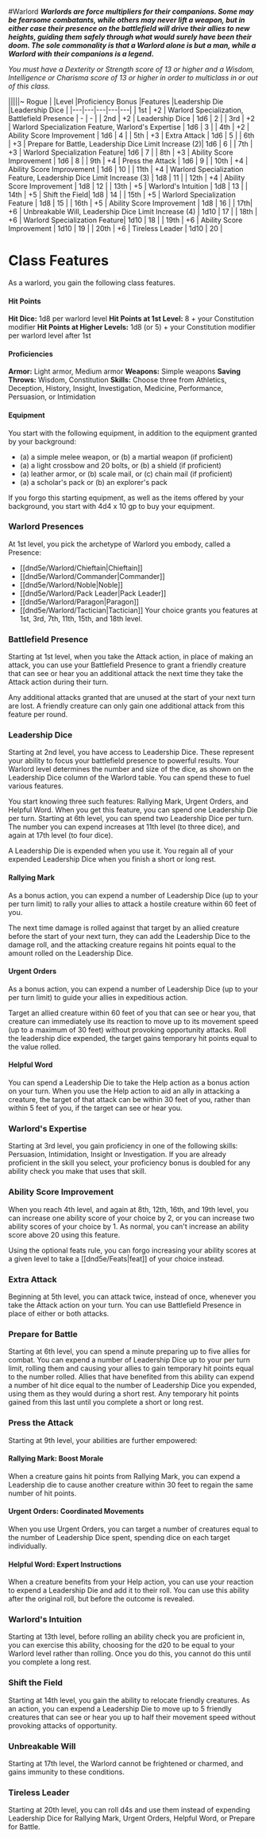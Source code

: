 #Warlord
***Warlords are force multipliers for their companions. Some may be fearsome combatants, while others may never lift a weapon, but in either case their presence on the battlefield will drive their allies to new heights, guiding them safely through what would surely have been their doom. The sole commonality is that a Warlord alone is but a man, while a Warlord with their companions is a legend.***

*You must have a Dexterity or Strength score of 13 or higher and a Wisdom, Intelligence or Charisma score of 13 or higher in order to multiclass in or out of this class.*

|||||~ Rogue |
|Level |Proficiency Bonus |Features |Leadership Die |Leadership Dice |
|---|---|---|---|---|
| 1st | +2 | Warlord Specialization, Battlefield Presence | - | - |
| 2nd | +2 | Leadership Dice | 1d6 | 2 |
| 3rd | +2 | Warlord Specialization Feature, Warlord's Expertise | 1d6 | 3 |
| 4th | +2 | Ability Score Improvement | 1d6 | 4 |
| 5th | +3 | Extra Attack | 1d6 | 5 |
| 6th | +3 | Prepare for Battle, Leadership Dice Limit Increase (2)| 1d6 | 6 |
| 7th | +3 | Warlord Specialization Feature| 1d6 | 7 |
| 8th | +3 | Ability Score Improvement | 1d6 | 8 |
| 9th | +4 | Press the Attack | 1d6 | 9 |
| 10th | +4 | Ability Score Improvement | 1d6 | 10 |
| 11th | +4 | Warlord Specialization Feature, Leadership Dice Limit Increase (3) | 1d8 | 11 |
| 12th | +4 | Ability Score Improvement | 1d8 | 12 |
| 13th | +5 | Warlord's Intuition | 1d8 | 13 |
| 14th | +5 | Shift the Field| 1d8 | 14 |
| 15th | +5 | Warlord Specialization Feature | 1d8 | 15 |
| 16th | +5 | Ability Score Improvement | 1d8 | 16 |
| 17th| +6 | Unbreakable Will, Leadership Dice Limit Increase (4) | 1d10 | 17 |
| 18th | +6 | Warlord Specialization Feature| 1d10 | 18 |
| 19th | +6 | Ability Score Improvement | 1d10 | 19 |
| 20th | +6 | Tireless Leader | 1d10 | 20 |

# Class Features
As a warlord, you gain the following class features.
#### Hit Points
**Hit Dice:** 1d8 per warlord level
**Hit Points at 1st Level:** 8 + your Constitution modifier
**Hit Points at Higher Levels:** 1d8 (or 5) + your Constitution modifier per warlord level after 1st

#### Proficiencies
**Armor:** Light armor, Medium armor
**Weapons:** Simple weapons
**Saving Throws:** Wisdom, Constitution
**Skills:** Choose three from Athletics, Deception, History, Insight, Investigation, Medicine, Performance, Persuasion, or Intimidation

#### Equipment
You start with the following equipment, in addition to the equipment granted by your background:
- (a) a simple melee weapon, or (b) a martial weapon (if proficient)
- (a) a light crossbow and 20 bolts, or (b) a shield (if proficient)
- (a) leather armor, or (b) scale mail, or (c) chain mail (if proficient)
- (a) a scholar's pack or (b) an explorer's pack

If you forgo this starting equipment, as well as the items offered by your background, you start with 4d4 x 10 gp to buy your equipment.

### Warlord Presences
At 1st level, you pick the archetype of Warlord you embody, called a Presence:
- [[dnd5e/Warlord/Chieftain\|Chieftain]]
- [[dnd5e/Warlord/Commander\|Commander]]
- [[dnd5e/Warlord/Noble\|Noble]]
- [[dnd5e/Warlord/Pack Leader\|Pack Leader]]
- [[dnd5e/Warlord/Paragon\|Paragon]]
- [[dnd5e/Warlord/Tactician\|Tactician]]
Your choice grants you features at 1st, 3rd, 7th, 11th, 15th, and 18th level.

### Battlefield Presence
Starting at 1st level, when you take the Attack action, in place of making an attack, you can use your Battlefield Presence to grant a friendly creature that can see or hear you an additional attack the next time they take the Attack action during their turn.

Any additional attacks granted that are unused at the start of your next turn are lost. A friendly creature can only gain one additional attack from this feature per round.

### Leadership Dice
Starting at 2nd level, you have access to Leadership Dice. These represent your ability to focus your battlefield presence to powerful results. Your Warlord level determines the number and size of the dice, as shown on the Leadership Dice column of the Warlord table. You can spend these to fuel various features.

You start knowing three such features: Rallying Mark, Urgent Orders, and Helpful Word. When you get this feature, you can spend one Leadership Die per turn. Starting at 6th level, you can spend two Leadership Dice per turn. The number you can expend increases at 11th level (to three dice), and again at 17th level (to four dice).

A Leadership Die is expended when you use it. You regain all of your expended Leadership Dice when you finish a short or long rest.

#### Rallying Mark
As a bonus action, you can expend a number of Leadership Dice (up to your per turn limit) to rally your allies to attack a hostile creature within 60 feet of you.

The next time damage is rolled against that target by an allied creature before the start of your next turn, they can add the Leadership Dice to the damage roll, and the attacking creature regains hit points equal to the amount rolled on the Leadership Dice.

#### Urgent Orders
As a bonus action, you can expend a number of Leadership Dice (up to your per turn limit) to guide your allies in expeditious action.

Target an allied creature within 60 feet of you that can see or hear you, that creature can immediately use its reaction to move up to its movement speed (up to a maximum of 30 feet) without provoking opportunity attacks. Roll the leadership dice expended, the target gains temporary hit points equal to the value rolled.

#### Helpful Word
You can spend a Leadership Die to take the Help action as a bonus action on your turn. When you use the Help action to aid an ally in attacking a creature, the target of that attack can be within 30 feet of you, rather than within 5 feet of you, if the target can see or hear you.

### Warlord's Expertise
Starting at 3rd level, you gain proficiency in one of the following skills: Persuasion, Intimidation, Insight or Investigation. If you are already proficient in the skill you select, your proficiency bonus is doubled for any ability check you make that uses that skill.

### Ability Score Improvement
When you reach 4th level, and again at 8th, 12th, 16th, and 19th level, you can increase one ability score of your choice by 2, or you can increase two ability scores of your choice by 1. As normal, you can't increase an ability score above 20 using this feature.

Using the optional feats rule, you can forgo increasing your ability scores at a given level to take a [[dnd5e/Feats\|feat]] of your choice instead.

### Extra Attack
Beginning at 5th level, you can attack twice, instead of once, whenever you take the Attack action on your turn. You can use Battlefield Presence in place of either or both attacks.

### Prepare for Battle
Starting at 6th level, you can spend a minute preparing up to five allies for combat. You can expend a number of Leadership Dice up to your per turn limit, rolling them and causing your allies to gain temporary hit points equal to the number rolled. Allies that have benefited from this ability can expend a number of hit dice equal to the number of Leadership Dice you expended, using them as they would during a short rest. Any temporary hit points gained from this last until you complete a short or long rest.

### Press the Attack
Starting at 9th level, your abilities are further empowered:

#### Rallying Mark: Boost Morale
When a creature gains hit points from Rallying Mark, you can expend a Leadership die to cause another creature within 30 feet to regain the same number of hit points.

#### Urgent Orders: Coordinated Movements
When you use Urgent Orders, you can target a number of creatures equal to the number of Leadership Dice spent, spending dice on each target individually.

#### Helpful Word: Expert Instructions
When a creature benefits from your Help action, you can use your reaction to expend a Leadership Die and add it to their roll. You can use this ability after the original roll, but before the outcome is revealed.

### Warlord's Intuition
Starting at 13th level, before rolling an ability check you are proficient in, you can exercise this ability, choosing for the d20 to be equal to your Warlord level rather than rolling. Once you do this, you cannot do this until you complete a long rest.

### Shift the Field
Starting at 14th level, you gain the ability to relocate friendly creatures. As an action, you can expend a Leadership Die to move up to 5 friendly creatures that can see or hear you up to half their movement speed without provoking attacks of opportunity.

### Unbreakable Will
Starting at 17th level, the Warlord cannot be frightened or charmed, and gains immunity to these conditions.

### Tireless Leader
Starting at 20th level, you can roll d4s and use them instead of expending Leadership Dice for Rallying Mark, Urgent Orders, Helpful Word, or Prepare for Battle.